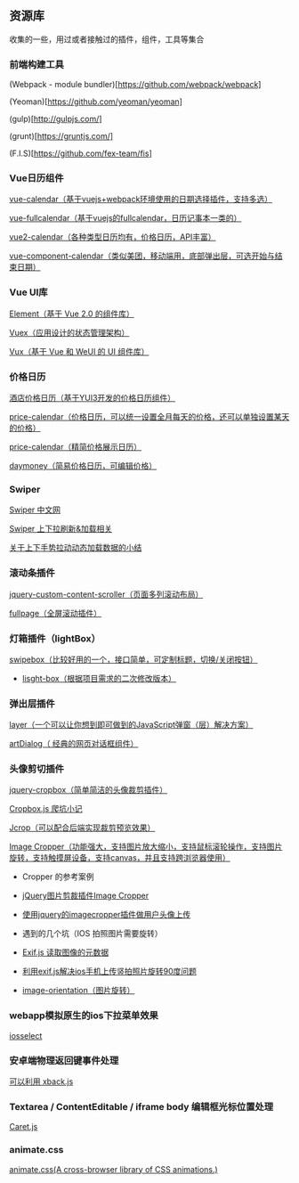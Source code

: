## 资源库

收集的一些，用过或者接触过的插件，组件，工具等集合


### 前端构建工具

(Webpack - module bundler)[https://github.com/webpack/webpack]

(Yeoman)[https://github.com/yeoman/yeoman]

(gulp)[http://gulpjs.com/]

(grunt)[https://gruntjs.com/]

(F.I.S)[https://github.com/fex-team/fis]




### Vue日历组件

[vue-calendar（基于vuejs+webpack环境使用的日期选择插件，支持多选）](https://github.com/jinzhe/vue-calendar)

[vue-fullcalendar（基于vuejs的fullcalendar，日历记事本一类的）](https://github.com/Wanderxx/vue-fullcalendar)

[vue2-calendar（各种类型日历均有，价格日历，API丰富）](https://github.com/icai/vue2-calendar)

[vue-component-calendar（类似美团，移动端用，底部弹出层，可选开始与结束日期）](https://github.com/Real0n/vue-component-calendar)




### Vue UI库

[Element（基于 Vue 2.0 的组件库）](http://element.eleme.io/#/)

[Vuex（应用设计的状态管理架构）](https://github.com/vuejs/vuex)

[Vux（基于 Vue 和 WeUI 的 UI 组件库）](https://github.com/airyland/vux)




### 价格日历

[酒店价格日历（基于YUI3开发的价格日历组件）](https://github.com/fugm/PriceCalendar)

[price-calendar（价格日历，可以统一设置全月每天的价格，还可以单独设置某天的价格）](https://github.com/wind-stone/price-calendar)

[price-calendar（精简价格展示日历）](https://github.com/liukaijv/price-calendar)

[daymoney（简易价格日历，可编辑价格）](https://github.com/lscho/am-daymoney)




### Swiper

[Swiper 中文网](https://www.baidu.com/link?url=UQoesURrEsUM4NvE5ZacHg9l9hOPja47tWrx2zKUI7EXIdiI3Cx2no0BRbPUxc_x&wd=&eqid=d40002c600051070000000055828360d)

[Swiper 上下拉刷新&加载相关](https://segmentfault.com/q/1010000004357803)

[关于上下手势拉动动态加载数据的小结](http://www.w3cfuns.com/notes/16294/833647b708dc964a54d114825ef20921)




### 滚动条插件

[jquery-custom-content-scroller（页面多列滚动布局）](https://github.com/itmyhome2013/jquery-custom-content-scroller)

[fullpage（全屏滚动插件）](https://github.com/powy1993/fullpage)




### 灯箱插件（lightBox）

[swipebox（比较好用的一个，接口简单，可定制标题，切换/关闭按钮）](https://github.com/brutaldesign/swipebox)

* [lisght-box（根据项目需求的二次修改版本）](https://github.com/hanekaoru/light-box)




### 弹出层插件

[layer（一个可以让你想到即可做到的JavaScript弹窗（层）解决方案）](http://layer.layui.com/)

[artDialog（ 经典的网页对话框组件）](http://aui.github.io/artDialog/doc/index.html)





### 头像剪切插件

[jquery-cropbox（简单简洁的头像裁剪插件）](https://github.com/acornejo/jquery-cropbox)

[Cropbox.js 爬坑小记](http://ruby-china.org/topics/25492)

[Jcrop（可以配合后端实现裁剪预览效果）](http://code.ciaoca.com/jquery/jcrop/demo/)

[Image Cropper（功能强大，支持图片放大缩小，支持鼠标滚轮操作，支持图片旋转，支持触摸屏设备，支持canvas，并且支持跨浏览器使用）](http://www.jqcool.net/image-cropper.html)

* Cropper 的参考案例

* [jQuery图片剪裁插件Image Cropper](http://www.jqcool.net/image-cropper.html)

* [使用jquery的imagecropper插件做用户头像上传](http://www.asheep.cn/skill/imagecropper.html)

 * 遇到的几个坑（IOS 拍照图片需要旋转）
  
  * [Exif.js 读取图像的元数据](http://code.ciaoca.com/javascript/exif-js/)
  
  * [利用exif.js解决ios手机上传竖拍照片旋转90度问题](http://blog.csdn.net/linlzk/article/details/48652635)
  
  * [image-orientation（图片旋转）](https://imququ.com/post/how-to-auto-rotate-photo-in-css.html)




### webapp模拟原生的ios下拉菜单效果

[iosselect](https://github.com/zhoushengmufc/iosselect)




### 安卓端物理返回键事件处理

[可以利用 xback.js](https://github.com/iazrael/xback)




### Textarea / ContentEditable / iframe body 编辑框光标位置处理

[Caret.js](http://ichord.github.io/Caret.js/)



### animate.css

[animate.css(A cross-browser library of CSS animations.)](https://github.com/daneden/animate.css)
